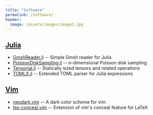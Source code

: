 ```yaml
---
title: "Software"
permalink: /software/
header:
  image: /assets/images/image3.jpg
---
```


## [Julia](https://julialang.org)

* [GmshReader.jl](https://github.com/KeitaNakamura/GmshReader.jl) -- Simple Gmsh reader for Julia
* [PoissonDiskSampling.jl](https://github.com/KeitaNakamura/PoissonDiskSampling.jl) -- n-dimensional Poisson disk sampling
* [Tensorial.jl](https://github.com/KeitaNakamura/Tensorial.jl) -- Statically sized tensors and related operations
* [TOMLX.jl](https://github.com/KeitaNakamura/TOMLX.jl) -- Extended TOML parser for Julia expressions

## [Vim](https://www.vim.org)

* [neodark.vim](https://github.com/KeitaNakamura/neodark.vim) -- A dark color scheme for vim
* [tex-conceal.vim](https://github.com/KeitaNakamura/tex-conceal.vim) -- Extension of vim's conceal feature for LaTeX
